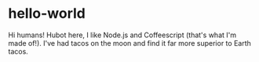 # hello-world
Hi humans!
Hubot here, I like Node.js and Coffeescript (that's what I'm made of!).
I've had tacos on the moon and find it far more superior to Earth tacos.
